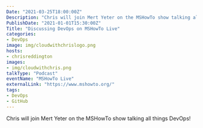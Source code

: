 ```yaml
---
Date: "2021-03-25T18:00:00Z"
Description: "Chris will join Mert Yeter on the MSHowTo show talking all things DevOps!"
PublishDate: "2021-01-01T15:30:00Z"
Title: "Discussing DevOps on MSHowTo Live"
categories:
- DevOps
image: img/cloudwithchrislogo.png
hosts:
- chrisreddington
images:
- img/cloudwithchris.png
talkType: "Podcast"
eventName: "MSHowTo Live"
externalLink: "https://www.mshowto.org/"
tags:
- DevOps
- GitHub
---
```

Chris will join Mert Yeter on the MSHowTo show talking all things DevOps!